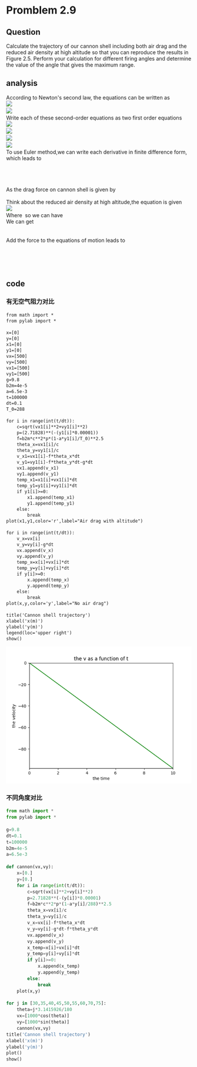 # Promblem 2.9

## Question
Calculate the trajectory of our cannon shell including both air drag and the reduced air density at high altitude so that you can reproduce the results in Figure 2.5. Perform your calculation for different firing angles and determine the value of the angle that gives the maximum range.
## analysis
According to Newton's second law, the equations can be written as <br/>
<img src="http://chart.googleapis.com/chart?cht=tx&chl=\frac{d^{2}x}{dt^{2}}=0" style="border:none;"> <br/>
<img src="http://chart.googleapis.com/chart?cht=tx&chl=\frac{d^{2}y}{dt^{2}}=-g" style="border:none;"> <br/>
Write each of these second-order equations as two first order equations  <br/>
<img src="http://chart.googleapis.com/chart?cht=tx&chl=\frac{dx}{dt}}=v_x" style="border:none;"> <br/> 
<img src="http://chart.googleapis.com/chart?cht=tx&chl=\frac{dy}{dt}}=v_y" style="border:none;"> <br/>
<img src="http://chart.googleapis.com/chart?cht=tx&chl=\frac{dv_x}{dt}}=0" style="border:none;"> <br/>
<img src="http://chart.googleapis.com/chart?cht=tx&chl=\frac{dv_y}{dt}}=-g" style="border:none;"> <br/>
To use Euler method,we can write each derivative in finite difference form, which leads to <br/>
<img src="http://latex.codecogs.com/gif.latex?x_{i+1}=x_i+v_{x,i}\Delta%20t" alt="" title="" /> <br/>
<img src="http://latex.codecogs.com/gif.latex?v_{x,i+1}=v_{x,i}" alt="" title="" /> <br/>
<img src="http://latex.codecogs.com/gif.latex?y_{i+1}=y_i+v_{x,i}\Delta%20t" alt="" title="" /> <br/>
<img src="http://latex.codecogs.com/gif.latex?v_{y,i+1}=v_{y,i}-g\Delta%20t" alt="" title="" /> <br/>
As the drag force on cannon shell is given by <br/>
<img src="http://latex.codecogs.com/gif.latex?F_{drag}=-B_2v^{2}" alt="" title="" /> <br/>
Think about the reduced air density at high altitude,the equation is given  <br/>
<img src="http://chart.googleapis.com/chart?cht=tx&chl=F_{drag}^{*}=(1-\frac{ay}{T_0})^{\alpha}F_{drag}(y=0)" style="border:none;"> <br/>
Where <img src="http://latex.codecogs.com/gif.latex?v=\sqrt{x^{2}+y^{2}}" alt="" title="" /> so we can have <br/> We can get <br/>
<img src="http://latex.codecogs.com/gif.latex?F_{drag,x}=-(1-\frac{ay}{T_0})^{\alpha}B_2vv_{x}" alt="" title="" /> <br/>
<img src="http://latex.codecogs.com/gif.latex?F_{drag,y}=-(1-\frac{ay}{T_0})^{\alpha}B_2vv_{y}" alt="" title="" /> <br/>
Add the force to the equations of motion leads to <br/>
<img src="http://latex.codecogs.com/gif.latex?x_{i+1}=x_i+v_{x,i}\Delta%20t" alt="" title="" /> <br/>
<img src="http://latex.codecogs.com/gif.latex?v_{x,i+1}=v_{x,i}-\frac{(1-\frac{ay}{T_0})^{\alpha}B_2vv_{x,i}}{m}\Delta%20t" alt="" title="" /> <br/>
<img src="http://latex.codecogs.com/gif.latex?y_{i+1}=y_i+v_{y,i}\Delta%20t" alt="" title="" /> <br/>
<img src="http://latex.codecogs.com/gif.latex?v_{y,i+1}=v_{y,i}-g\Delta%20t-\frac{(1-\frac{ay}{T_0})^{\alpha}B_2vv_{y,i}}{m}\Delta%20t" alt="" title="" /> <br/>
## code
### 有无空气阻力对比
```prthon
from math import *
from pylab import *

x=[0]
y=[0]
x1=[0]
y1=[0]
vx=[500]
vy=[500]
vx1=[500]
vy1=[500]
g=9.8
b2m=4e-5
a=6.5e-3
t=100000
dt=0.1
T_0=288

for i in range(int(t/dt)):
	c=sqrt(vx1[i]**2+vy1[i]**2)
	p=(2.71828)**(-(y1[i]*0.00001))
	f=b2m*c**2*p*(1-a*y1[i]/T_0)**2.5
	theta_x=vx1[i]/c
	theta_y=vy1[i]/c
	v_x1=vx1[i]-f*theta_x*dt
	v_y1=vy1[i]-f*theta_y*dt-g*dt
	vx1.append(v_x1)
	vy1.append(v_y1)
	temp_x1=x1[i]+vx1[i]*dt
	temp_y1=y1[i]+vy1[i]*dt
	if y1[i]>=0:
		x1.append(temp_x1)
		y1.append(temp_y1)
	else:
		break
plot(x1,y1,color='r',label="Air drag with altitude")

for i in range(int(t/dt)):
	v_x=vx[i]
	v_y=vy[i]-g*dt
	vx.append(v_x)
	vy.append(v_y)
	temp_x=x[i]+vx[i]*dt
	temp_y=y[i]+vy[i]*dt
	if y[i]>=0:
		x.append(temp_x)
		y.append(temp_y)
	else:
		break
plot(x,y,color='y',label="No air drag")

title('Cannon shell trajectory')
xlabel('x(m)')
ylabel('y(m)')
legend(loc='upper right')
show()
```
![result](https://github.com/SongYaoxiang/compuational_physics_N2015301020043/blob/master/exercise%203/Figure_1.png)

### 不同角度对比
```python
from math import *
from pylab import *

g=9.8
dt=0.1
t=100000
b2m=4e-5
a=6.5e-3

def cannon(vx,vy):
	x=[0.]
	y=[0.]
	for i in range(int(t/dt)):
		c=sqrt(vx[i]**2+vy[i]**2)
		p=2.71828**(-(y[i])*0.00001)
		f=b2m*c**2*p*(1-a*y[i]/288)**2.5
		theta_x=vx[i]/c
		theta_y=vy[i]/c
		v_x=vx[i]-f*theta_x*dt
		v_y=vy[i]-g*dt-f*theta_y*dt
		vx.append(v_x)
		vy.append(v_y)
		x_temp=x[i]+vx[i]*dt
		y_temp=y[i]+vy[i]*dt
		if y[i]>=0:
			x.append(x_temp)
			y.append(y_temp)
		else:
			break
	plot(x,y)

for j in [30,35,40,45,50,55,60,70,75]:
	theta=j*3.1415926/180
	vx=[1000*cos(theta)]
	vy=[1000*sin(theta)]
	cannon(vx,vy)
title('Cannon shell trajectory')
xlabel('x(m)')
ylabel('y(m)')
plot()
show()
```
